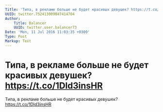 ```yaml
---
Title: 'Типа, в рекламе больше не будет красивых девушек? https://t.co/1Dld3insHR'
UUID: twitter.752413009847414784
Author:
    Title: Balancer
    UUID: twitter.user.balancer73
Date: 'Mon, 11 Jul 2016 11:03:35 +0300'
Type: Post
Markup: Text
---
```


# Типа, в рекламе больше не будет красивых девушек? https://t.co/1Dld3insHR

Типа, в рекламе больше не будет красивых девушек?
https://t.co/1Dld3insHR